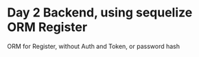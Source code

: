 # Day 2 Backend, using sequelize ORM Register

ORM for Register, without Auth and Token, or password hash